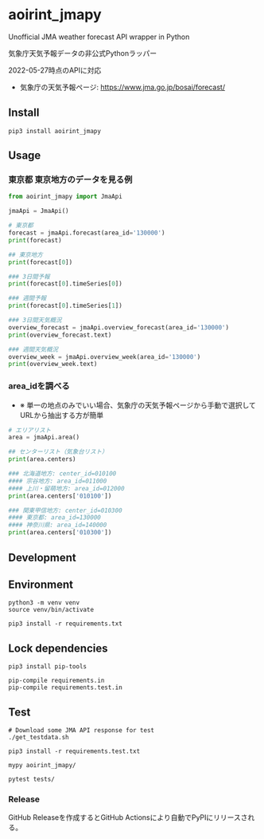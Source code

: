 # aoirint_jmapy

Unofficial JMA weather forecast API wrapper in Python

気象庁天気予報データの非公式Pythonラッパー

2022-05-27時点のAPIに対応

- 気象庁の天気予報ページ: <https://www.jma.go.jp/bosai/forecast/>

## Install
```shell
pip3 install aoirint_jmapy
```

## Usage
### 東京都 東京地方のデータを見る例

```python
from aoirint_jmapy import JmaApi

jmaApi = JmaApi()

# 東京都
forecast = jmaApi.forecast(area_id='130000')
print(forecast)

## 東京地方
print(forecast[0])

### 3日間予報
print(forecast[0].timeSeries[0])

### 週間予報
print(forecast[0].timeSeries[1])

### 3日間天気概況
overview_forecast = jmaApi.overview_forecast(area_id='130000')
print(overview_forecast.text)

### 週間天気概況
overview_week = jmaApi.overview_week(area_id='130000')
print(overview_week.text)
```

### area_idを調べる

- ※ 単一の地点のみでいい場合、気象庁の天気予報ページから手動で選択してURLから抽出する方が簡単

```python
# エリアリスト
area = jmaApi.area()

## センターリスト（気象台リスト）
print(area.centers)

### 北海道地方: center_id=010100
#### 宗谷地方: area_id=011000
#### 上川・留萌地方: area_id=012000
print(area.centers['010100'])

### 関東甲信地方: center_id=010300
#### 東京都: area_id=130000
#### 神奈川県: area_id=140000
print(area.centers['010300'])
```

## Development

## Environment

```shell
python3 -m venv venv
source venv/bin/activate

pip3 install -r requirements.txt
```

## Lock dependencies

```shell
pip3 install pip-tools

pip-compile requirements.in
pip-compile requirements.test.in
```

## Test

```shell
# Download some JMA API response for test
./get_testdata.sh

pip3 install -r requirements.test.txt

mypy aoirint_jmapy/

pytest tests/
```

### Release

GitHub Releaseを作成するとGitHub Actionsにより自動でPyPIにリリースされる。
